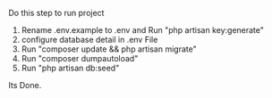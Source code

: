 Do this step to run project

1) Rename .env.example to .env and Run "php artisan key:generate"
2) configure database detail in .env File
3) Run "composer update && php artisan migrate"
4) Run "composer dumpautoload"
5) Run "php artisan db:seed"

Its Done.
